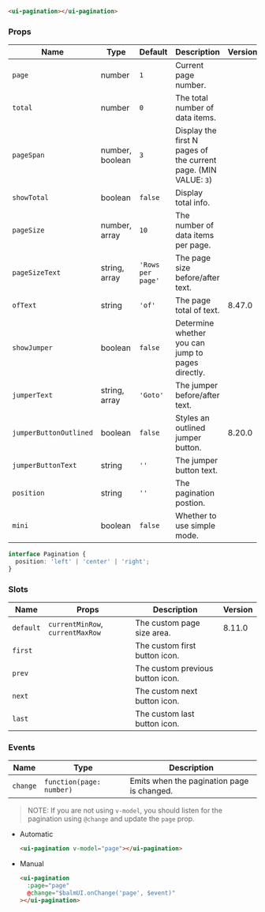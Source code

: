 ```html
<ui-pagination></ui-pagination>
```

### Props

| Name                   | Type            | Default           | Description                                                     | Version |
| ---------------------- | --------------- | ----------------- | --------------------------------------------------------------- | ------- |
| `page`                 | number          | `1`               | Current page number.                                            |         |
| `total`                | number          | `0`               | The total number of data items.                                 |         |
| `pageSpan`             | number, boolean | `3`               | Display the first N pages of the current page. (MIN VALUE: `3`) |         |
| `showTotal`            | boolean         | `false`           | Display total info.                                             |         |
| `pageSize`             | number, array   | `10`              | The number of data items per page.                              |         |
| `pageSizeText`         | string, array   | `'Rows per page'` | The page size before/after text.                                |         |
| `ofText`               | string          | `'of'`            | The page total of text.                                         | 8.47.0  |
| `showJumper`           | boolean         | `false`           | Determine whether you can jump to pages directly.               |         |
| `jumperText`           | string, array   | `'Goto'`          | The jumper before/after text.                                   |         |
| `jumperButtonOutlined` | boolean         | `false`           | Styles an outlined jumper button.                               | 8.20.0  |
| `jumperButtonText`     | string          | `''`              | The jumper button text.                                         |         |
| `position`             | string          | `''`              | The pagination postion.                                         |         |
| `mini`                 | boolean         | `false`           | Whether to use simple mode.                                     |         |

```ts
interface Pagination {
  position: 'left' | 'center' | 'right';
}
```

### Slots

| Name      | Props                            | Description                      | Version |
| --------- | -------------------------------- | -------------------------------- | ------- |
| `default` | `currentMinRow`, `currentMaxRow` | The custom page size area.       | 8.11.0  |
| `first`   |                                  | The custom first button icon.    |         |
| `prev`    |                                  | The custom previous button icon. |         |
| `next`    |                                  | The custom next button icon.     |         |
| `last`    |                                  | The custom last button icon.     |         |

### Events

| Name     | Type                     | Description                                |
| -------- | ------------------------ | ------------------------------------------ |
| `change` | `function(page: number)` | Emits when the pagination page is changed. |

> NOTE: If you are not using `v-model`, you should listen for the pagination using `@change` and update the `page` prop.

- Automatic

  ```html
  <ui-pagination v-model="page"></ui-pagination>
  ```

- Manual

  ```html
  <ui-pagination
    :page="page"
    @change="$balmUI.onChange('page', $event)"
  ></ui-pagination>
  ```
